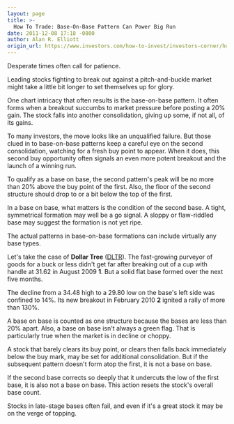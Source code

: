 ```yaml
---
layout: page
title: >-
  How To Trade: Base-On-Base Pattern Can Power Big Run
date: 2011-12-08 17:18 -0800
author: Alan R. Elliott
origin_url: https://www.investors.com/how-to-invest/investors-corner/how-to-invest-in-stocks-using-baseonbase-pattern/
---
```


Desperate times often call for patience.

Leading stocks fighting to break out against a pitch-and-buckle market might take a little bit longer to set themselves up for glory.

One chart intricacy that often results is the base-on-base pattern. It often forms when a breakout succumbs to market pressure before posting a 20% gain. The stock falls into another consolidation, giving up some, if not all, of its gains.

To many investors, the move looks like an unqualified failure. But those clued in to base-on-base patterns keep a careful eye on the second consolidation, watching for a fresh buy point to appear. When it does, this second buy opportunity often signals an even more potent breakout and the launch of a winning run.

To qualify as a base on base, the second pattern's peak will be no more than 20% above the buy point of the first. Also, the floor of the second structure should drop to or a bit below the top of the first.

In a base on base, what matters is the condition of the second base. A tight, symmetrical formation may well be a go signal. A sloppy or flaw-riddled base may suggest the formation is not yet ripe.

The actual patterns in base-on-base formations can include virtually any base types.

Let's take the case of **Dollar Tree** ([DLTR](https://research.investors.com/quote.aspx?symbol=DLTR)). The fast-growing purveyor of goods for a buck or less didn't get far after breaking out of a cup with handle at 31.62 in August 2009 **1**. But a solid flat base formed over the next five months.

The decline from a 34.48 high to a 29.80 low on the base's left side was confined to 14%. Its new breakout in February 2010 **2** ignited a rally of more than 130%.

A base on base is counted as one structure because the bases are less than 20% apart. Also, a base on base isn't always a green flag. That is particularly true when the market is in decline or choppy.

A stock that barely clears its buy point, or clears then falls back immediately below the buy mark, may be set for additional consolidation. But if the subsequent pattern doesn't form atop the first, it is not a base on base.

If the second base corrects so deeply that it undercuts the low of the first base, it is also not a base on base. This action resets the stock's overall base count.

Stocks in late-stage bases often fail, and even if it's a great stock it may be on the verge of topping.
